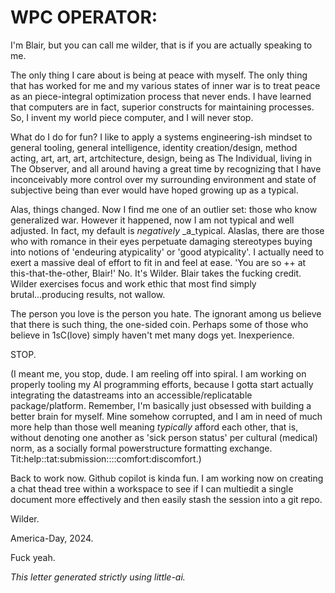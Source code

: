 # WPC OPERATOR:

I'm Blair, but you can call me wilder, that is if you are actually speaking to me.

The only thing I care about is being at peace with myself. The only thing that has worked for me and my various states of inner war is to treat peace as an piece-integral optimization process that never ends. I have learned that computers are in fact, superior constructs for maintaining processes. So, I invent my world piece computer, and I will never stop.

What do I do for fun? I like to apply a systems engineering-ish mindset to general tooling, general intelligence, identity creation/design, method acting, art, art, art, artchitecture, design, being as The Individual, living in The Observer, and all around having a great time by recognizing that I have inconceivably more control over my surrounding environment and state of subjective being than ever would have hoped growing up as a typical.

Alas, things changed. Now I find me one of an outlier set: those who know generalized war. However it happened, now I am not typical and well adjusted. In fact, my default is _negatively_ _a_typical. Alaslas, there are those who with romance in their eyes perpetuate damaging stereotypes buying into notions of 'endeuring atypicality' or 'good atypicality'. I actually need to exert a massive deal of effort to fit in and feel at ease. 'You are so ++ at this-that-the-other, Blair!' No. It's Wilder. Blair takes the fucking credit. Wilder exercises focus and work ethic that most find simply brutal...producing results, not wallow.

The person you love is the person you hate. The ignorant among us believe that there is such thing, the one-sided coin. Perhaps some of those who believe in 1sC(love) simply haven't met many dogs yet. Inexperience.

STOP.

(I meant me, you stop, dude. I am reeling off into spiral. I am working on properly tooling my AI programming efforts, because I gotta start actually integrating the datastreams into an accessible/replicatable package/platform. Remember, I'm basically just obsessed with building a better brain for myself. Mine somehow corrupted, and I am in need of much more help than those well meaning _typically_ afford each other, that is, without denoting one another as 'sick person status' per cultural (medical) norm, as a socially formal powerstructure formatting exchange. Tit:help::tat:submission::::comfort:discomfort.)

Back to work now. Github copilot is kinda fun. I am working now on creating a chat thead tree within a workspace to see if I can multiedit a single document more effectively and then easily stash the session into a git repo.

Wilder.

America-Day, 2024.

Fuck yeah.

_This letter generated strictly using little-ai._
